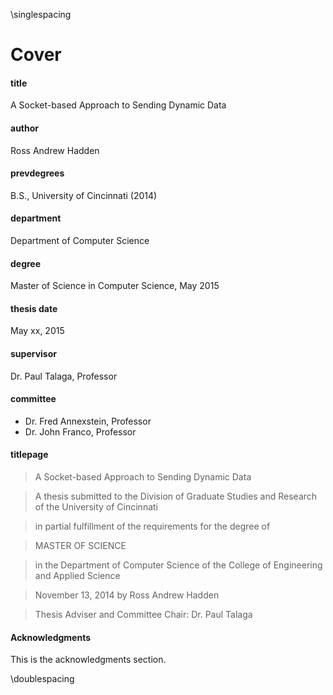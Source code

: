 \singlespacing

# Cover

#### title

A Socket-based Approach to Sending Dynamic Data


#### author

Ross Andrew Hadden


#### prevdegrees

B.S., University of Cincinnati (2014)


#### department

Department of Computer Science


#### degree

Master of Science in Computer Science, May 2015


#### thesis date

May xx, 2015


#### supervisor

Dr. Paul Talaga, Professor


#### committee

- Dr. Fred Annexstein, Professor
- Dr. John Franco, Professor


#### titlepage

> A Socket-based Approach to Sending Dynamic Data

> A thesis submitted to the
> Division of Graduate Studies and Research of the University of Cincinnati

> in partial fulfillment of the requirements for the degree of

> MASTER OF SCIENCE

> in the Department of Computer Science of the College of Engineering and Applied Science

> November 13, 2014
> by
> Ross Andrew Hadden

> Thesis Adviser and Committee Chair:  Dr. Paul Talaga


#### Acknowledgments

This is the acknowledgments section.

\doublespacing
